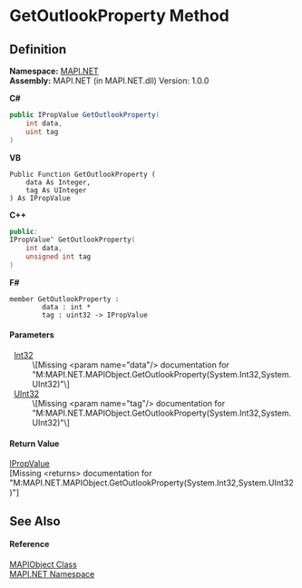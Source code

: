 # GetOutlookProperty Method




## Definition
**Namespace:** <a href="5bef4637-66f8-16d4-e5f4-4d0da57a1538.md">MAPI.NET</a>  
**Assembly:** MAPI.NET (in MAPI.NET.dll) Version: 1.0.0

**C#**
``` C#
public IPropValue GetOutlookProperty(
	int data,
	uint tag
)
```
**VB**
``` VB
Public Function GetOutlookProperty ( 
	data As Integer,
	tag As UInteger
) As IPropValue
```
**C++**
``` C++
public:
IPropValue^ GetOutlookProperty(
	int data, 
	unsigned int tag
)
```
**F#**
``` F#
member GetOutlookProperty : 
        data : int * 
        tag : uint32 -> IPropValue 
```



#### Parameters
<dl><dt>  <a href="https://learn.microsoft.com/dotnet/api/system.int32" target="_blank" rel="noopener noreferrer">Int32</a></dt><dd>\[Missing &lt;param name="data"/&gt; documentation for "M:MAPI.NET.MAPIObject.GetOutlookProperty(System.Int32,System.UInt32)"\]</dd><dt>  <a href="https://learn.microsoft.com/dotnet/api/system.uint32" target="_blank" rel="noopener noreferrer">UInt32</a></dt><dd>\[Missing &lt;param name="tag"/&gt; documentation for "M:MAPI.NET.MAPIObject.GetOutlookProperty(System.Int32,System.UInt32)"\]</dd></dl>

#### Return Value
<a href="2a268271-39cd-b9bd-d434-1bd1ce5d3066.md">IPropValue</a>  
\[Missing &lt;returns&gt; documentation for "M:MAPI.NET.MAPIObject.GetOutlookProperty(System.Int32,System.UInt32)"\]

## See Also


#### Reference
<a href="6aa245b8-3fdd-0cd0-a3f7-bdccb4596d2c.md">MAPIObject Class</a>  
<a href="5bef4637-66f8-16d4-e5f4-4d0da57a1538.md">MAPI.NET Namespace</a>  
